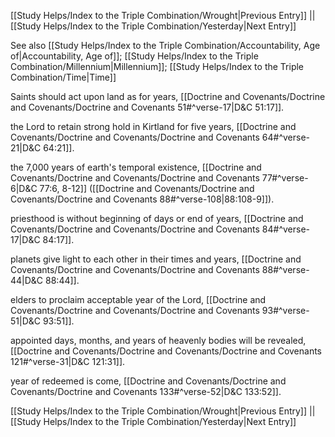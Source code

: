 [[Study Helps/Index to the Triple Combination/Wrought|Previous Entry]]  ||  [[Study Helps/Index to the Triple Combination/Yesterday|Next Entry]]

 See also [[Study Helps/Index to the Triple Combination/Accountability, Age of|Accountability, Age of]]; [[Study Helps/Index to the Triple Combination/Millennium|Millennium]]; [[Study Helps/Index to the Triple Combination/Time|Time]]

 Saints should act upon land as for years, [[Doctrine and Covenants/Doctrine and Covenants/Doctrine and Covenants 51#^verse-17|D&C 51:17]].

 the Lord to retain strong hold in Kirtland for five years, [[Doctrine and Covenants/Doctrine and Covenants/Doctrine and Covenants 64#^verse-21|D&C 64:21]].

 the 7,000 years of earth's temporal existence, [[Doctrine and Covenants/Doctrine and Covenants/Doctrine and Covenants 77#^verse-6|D&C 77:6, 8-12]] ([[Doctrine and Covenants/Doctrine and Covenants/Doctrine and Covenants 88#^verse-108|88:108-9]]).

 priesthood is without beginning of days or end of years, [[Doctrine and Covenants/Doctrine and Covenants/Doctrine and Covenants 84#^verse-17|D&C 84:17]].

 planets give light to each other in their times and years, [[Doctrine and Covenants/Doctrine and Covenants/Doctrine and Covenants 88#^verse-44|D&C 88:44]].

 elders to proclaim acceptable year of the Lord, [[Doctrine and Covenants/Doctrine and Covenants/Doctrine and Covenants 93#^verse-51|D&C 93:51]].

 appointed days, months, and years of heavenly bodies will be revealed, [[Doctrine and Covenants/Doctrine and Covenants/Doctrine and Covenants 121#^verse-31|D&C 121:31]].

 year of redeemed is come, [[Doctrine and Covenants/Doctrine and Covenants/Doctrine and Covenants 133#^verse-52|D&C 133:52]].

[[Study Helps/Index to the Triple Combination/Wrought|Previous Entry]]  ||  [[Study Helps/Index to the Triple Combination/Yesterday|Next Entry]]